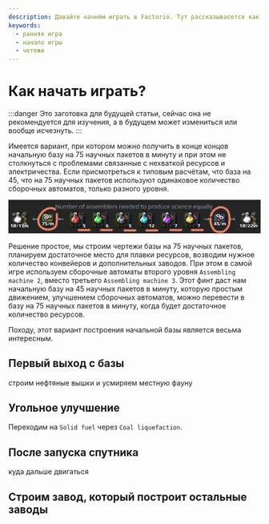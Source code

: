 ```yaml
---
description: Давайте начнём играть в Factorio. Тут рассказывасется как играть в Factorio, как начать игру, показываются чертежи и даются дельные советы.
keywords:
  - ранняя игра
  - начало игры
  - четежи
---
```


# Как начать играть?

:::danger
Это заготовка для будущей статьи, сейчас она не рекомендуется для изучения, а в будущем может измениться или вообще исчезнуть.
:::

Имеется вариант, при котором можно получить в конце концов начальную базу на 75 научных пакетов в минуту и при этом не столкнуться с проблемами связанные с нехваткой ресурсов и электричества. Если присмотреться к типовым расчётам, что база на 45, что на 75 научных пакетов используют одинаковое количество сборочных автоматов, только разного уровня.

*![Сравнение 45 и 75 научных пакетов](../_images/HowToStartNewGame/HowToStartNewGame.01.png)*

Решение простое, мы строим чертежи базы на 75 научных пакетов, планируем достаточное место для плавки ресурсов, возводим нужное количество конвейеров и дополнительных заводов. При этом в самой игре используем сборочные автоматы второго уровня `Assembling machine 2`, вместо третьего `Assembling machine 3`. Этот финт даст нам начальную базу на 45 научных пакетов в минуту, которую простым движением, улучшением сборочных автоматов, можно перевести в базу на 75 научных пакетов в минуту, когда будет достаточное количество ресурсов.

Походу, этот вариант построения начальной базы является весьма интересным.

## Первый выход с базы

строим нефтяные вышки и усмиряем местную фауну

## Угольное улучшение

Переходим на `Solid fuel` через `Coal liquefaction`.

## После запуска спутника

куда дальше двигаться

## Строим завод, который построит остальные заводы
